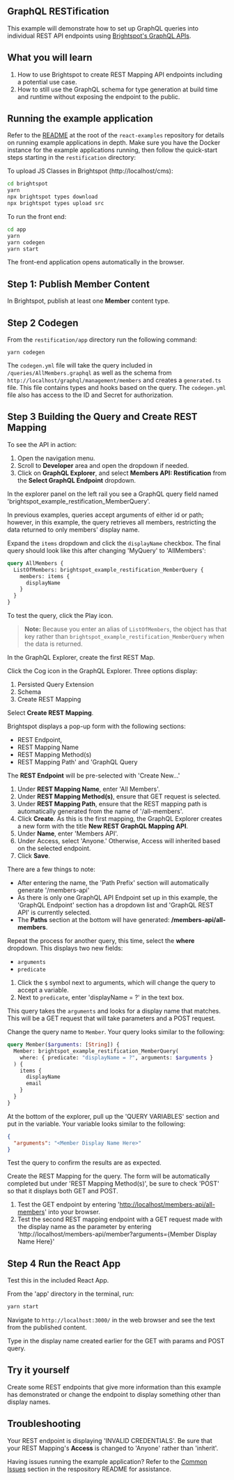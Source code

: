 ## GraphQL RESTification

This example will demonstrate how to set up GraphQL queries into individual REST API endpoints using [Brightspot's GraphQL APIs](https://www.brightspot.com/documentation/brightspot-cms-developer-guide/latest/graphql-api).

## What you will learn

1. How to use Brightspot to create REST Mapping API endpoints including a potential use case.
2. How to still use the GraphQL schema for type generation at build time and runtime without exposing the endpoint to the public.

## Running the example application

Refer to the [README](/README.md) at the root of the `react-examples` repository for details on running example applications in depth. Make sure you have the Docker instance for the example applications running, then follow the quick-start steps starting in the `restification` directory:

To upload JS Classes in Brightspot (http://localhost/cms):

```sh
cd brightspot
yarn
npx brightspot types download
npx brightspot types upload src

```

To run the front end:

```sh
cd app
yarn
yarn codegen
yarn start
```

The front-end application opens automatically in the browser.

## Step 1: Publish Member Content

In Brightspot, publish at least one **Member** content type.

## Step 2 Codegen

From the `restification/app` directory run the following command:

```
yarn codegen
```

The `codegen.yml` file will take the query included in `/queries/AllMembers.graphql` as well as the schema from `http://localhost/graphql/management/members` and creates a `generated.ts` file. This file contains types and hooks based on the query. The `codegen.yml` file also has access to the ID and Secret for authorization.

## Step 3 Building the Query and Create REST Mapping

To see the API in action:

1. Open the navigation menu.
2. Scroll to **Developer** area and open the dropdown if needed.
3. Click on **GraphQL Explorer**, and select **Members API: Restification** from the **Select GraphQL Endpoint** dropdown.

In the explorer panel on the left rail you see a GraphQL query field named 'brightspot_example_restification_MemberQuery'.

In previous examples, queries accept arguments of either id or path; however, in this example, the query retrieves all members, restricting the data returned to only members' display name.

Expand the `items` dropdown and click the `displayName` checkbox. The final query should look like this after changing 'MyQuery' to 'AllMembers':

```graphql
query AllMembers {
  ListOfMembers: brightspot_example_restification_MemberQuery {
    members: items {
      displayName
    }
  }
}
```

To test the query, click the Play icon.

> **Note:** Because you enter an alias of `ListOfMembers`, the object has that key rather than `brightspot_example_restification_MemberQuery` when the data is returned.

In the GraphQL Explorer, create the first REST Map.

Click the Cog icon in the GraphQL Explorer. Three options display:

1. Persisted Query Extension
2. Schema
3. Create REST Mapping

Select **Create REST Mapping**.

Brightspot displays a pop-up form with the following sections:

- REST Endpoint,
- REST Mapping Name
- REST Mapping Method(s)
- REST Mapping Path' and 'GraphQL Query

The **REST Endpoint** will be pre-selected with 'Create New...'

1. Under **REST Mapping Name**, enter 'All Members'.
2. Under **REST Mapping Method(s)**, ensure that GET request is selected.
3. Under **REST Mapping Path**, ensure that the REST mapping path is automatically generated from the name of '/all-members'.
4. Click **Create**. As this is the first mapping, the GraphQL Explorer creates a new form with the title **New REST GraphQL Mapping API**.
5. Under **Name**, enter 'Members API'.
6. Under Access, select 'Anyone.' Otherwise, Access will inherited based on the selected endpoint.
7. Click **Save**.

There are a few things to note:

- After entering the name, the 'Path Prefix' section will automatically generate '/members-api'
- As there is only one GraphQL API Endpoint set up in this example, the 'GraphQL Endpoint' section has a dropdown list and 'GraphQL REST API' is currently selected.
- The **Paths** section at the bottom will have generated: **/members-api/all-members**.

Repeat the process for another query, this time, select the **where** dropdown. This displays two new fields:

- `arguments`
- `predicate`

1. Click the `$` symbol next to arguments, which will change the query to accept a variable.
2. Next to `predicate`, enter 'displayName = ?' in the text box.

This query takes the `arguments` and looks for a display name that matches. This will be a GET request that will take parameters and a POST request.

Change the query name to `Member`. Your query looks similar to the following:

```graphql
query Member($arguments: [String]) {
  Member: brightspot_example_restification_MemberQuery(
    where: { predicate: "displayName = ?", arguments: $arguments }
  ) {
    items {
      displayName
      email
    }
  }
}
```

At the bottom of the explorer, pull up the 'QUERY VARIABLES' section and put in the variable. Your variable looks similar to the following:

```json
{
  "arguments": "<Member Display Name Here>"
}
```

Test the query to confirm the results are as expected.

Create the REST Mapping for the query. The form will be automatically completed but under 'REST Mapping Method(s)', be sure to check 'POST' so that it displays both GET and POST.

1. Test the GET endpoint by entering '[http://localhost/members-api/all-members](http://localhost/members-api/all-members)' into your browser.
2. Test the second REST mapping endpoint with a GET request made with the display name as the parameter by entering 'http://localhost/members-api/member?arguments={Member Display Name Here}'

## Step 4 Run the React App

Test this in the included React App.

From the 'app' directory in the terminal, run:

```sh
yarn start
```

Navigate to `http://localhost:3000/` in the web browser and see the text from the published content.

Type in the display name created earlier for the GET with params and POST query.

## Try it yourself

Create some REST endpoints that give more information than this example has demonstrated or change the endpoint to display something other than display names.

## Troubleshooting

Your REST endpoint is displaying 'INVALID CREDENTIALS'. Be sure that your REST Mapping's **Access** is changed to 'Anyone' rather than 'inherit'.

Having issues running the example application? Refer to the [Common Issues](/README.md) section in the respository README for assistance.
